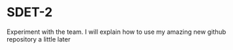 # SDET-2
Experiment with the team.
I will explain how to use my amazing new github repository a little later
